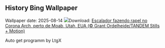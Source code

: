 ## History Bing Wallpaper
Wallpaper date: 2025-08-14
![](https://www.bing.com/th?id=OHR.CoronaArch_PT-BR8379386277_UHD.jpg&w=1000)Download: [Escalador fazendo rapel no Corona Arch, perto de Moab, Utah, EUA (© Grant Ordelheide/TANDEM Stills + Motion)](https://www.bing.com/th?id=OHR.CoronaArch_PT-BR8379386277_UHD.jpg)

Auto get programm by LtgX
